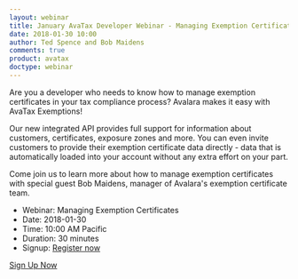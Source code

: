 ```yaml
---
layout: webinar
title: January AvaTax Developer Webinar - Managing Exemption Certificates
date: 2018-01-30 10:00
author: Ted Spence and Bob Maidens
comments: true
product: avatax
doctype: webinar
---
```


Are you a developer who needs to know how to manage exemption certificates in your tax compliance process? Avalara makes it easy with AvaTax Exemptions!

Our new integrated API provides full support for information about customers, certificates, exposure zones and more. You can even invite customers to provide their exemption certificate data directly - data that is automatically loaded into your account without any extra effort on your part.

Come join us to learn more about how to manage exemption certificates with special guest Bob Maidens, manager of Avalara's exemption certificate team.

<ul class="normal">
	<li>Webinar: Managing Exemption Certificates</li>
	<li>Date: 2018-01-30</li>
	<li>Time: 10:00 AM Pacific</li>
	<li>Duration: 30 minutes</li>
	<li>Signup: <a href="https://attendee.gotowebinar.com/register/6259899416306237442">Register now</a></li>
</ul>

<p class="btn-callout"><a href="https://attendee.gotowebinar.com/register/6259899416306237442" role="button">Sign Up Now</a></p>
